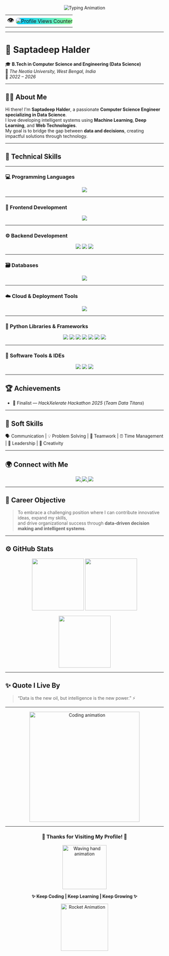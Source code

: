 <!-- PROFILE HEADER -->
<p align="center">
  <img src="https://readme-typing-svg.herokuapp.com?font=Poppins&weight=600&size=28&pause=1000&color=00BFFF&center=true&vCenter=true&width=700&lines=👋+Hi,+I'm+Saptadeep+Halder;Aspiring+Data+Scientist+💻;Machine+Learning+%7C+Deep+Learning+Enthusiast+🤖;Full+Stack+Developer+🌐;Passionate+about+AI+%26+Innovation+🚀" alt="Typing Animation" />
</p>

<p align="center">
  <table align="center" cellpadding="0" cellspacing="0" style="border-collapse: collapse; margin: 0 auto;">
    <tr>
      <td valign="middle" style="font-size:22px; padding: 0 6px;">👁️</td>
      <td valign="middle" style="padding: 0;">
        <img src="https://komarev.com/ghpvc/?username=saptads14&label=Profile+Views&style=for-the-badge&color=gradient" alt="Profile Views Counter" style="border-radius:8px; background: linear-gradient(90deg,#00C9FF,#92FE9D);" />
      </td>
    </tr>
  </table>
</p>

---

# 🫠 **Saptadeep Halder**
🎓 **B.Tech in Computer Science and Engineering (Data Science)**  
📍 *The Neotia University, West Bengal, India*  
📅 *2022 – 2026*  

---

## 👨‍💻 **About Me**
Hi there! I'm **Saptadeep Halder**, a passionate **Computer Science Engineer specializing in Data Science**.  
I love developing intelligent systems using **Machine Learning**, **Deep Learning**, and **Web Technologies**.  
My goal is to bridge the gap between **data and decisions**, creating impactful solutions through technology.  

---

## 🧠 **Technical Skills**

---

### 💻 Programming Languages  
<p align="center">
  <img src="https://skillicons.dev/icons?i=python,java,r,c,html,css,javascript,sql" />
</p>

---

### 🎨 Frontend Development  
<p align="center">
  <img src="https://skillicons.dev/icons?i=html,css,bootstrap,js" />
</p>

---

### ⚙️ Backend Development  
<p align="center">
  <img src="https://skillicons.dev/icons?i=django,flask" />
  <img src="https://img.shields.io/badge/REST_API-FF6B6B?style=for-the-badge&logo=fastapi&logoColor=white" />
  <img src="https://img.shields.io/badge/WebSocket-0078D7?style=for-the-badge&logo=websocket&logoColor=white" />
</p>

---

### 🗃️ Databases  
<p align="center">
  <img src="https://skillicons.dev/icons?i=postgresql,sqlite,mysql" />
</p>

---

### ☁️ Cloud & Deployment Tools  
<p align="center">
  <img src="https://skillicons.dev/icons?i=aws,vercel,streamlit,github,docker" />
</p>

---

### 🧩 Python Libraries & Frameworks  
<p align="center">
  <img src="https://img.shields.io/badge/NumPy-013243?style=for-the-badge&logo=numpy&logoColor=white" />
  <img src="https://img.shields.io/badge/Pandas-150458?style=for-the-badge&logo=pandas&logoColor=white" />
  <img src="https://img.shields.io/badge/Matplotlib-003366?style=for-the-badge&logo=plotly&logoColor=white" />
  <img src="https://img.shields.io/badge/Seaborn-3C5280?style=for-the-badge" />
  <img src="https://img.shields.io/badge/Scikit--Learn-F7931E?style=for-the-badge&logo=scikit-learn&logoColor=white" />
  <img src="https://img.shields.io/badge/TensorFlow-FF6F00?style=for-the-badge&logo=tensorflow&logoColor=white" />
  <img src="https://img.shields.io/badge/PyTorch-EE4C2C?style=for-the-badge&logo=pytorch&logoColor=white" />
</p>

---

### 🧰 Software Tools & IDEs  
<p align="center">
  <img src="https://skillicons.dev/icons?i=git,github,vscode,anaconda" />
  <img src="https://img.shields.io/badge/Jupyter-F37626?style=for-the-badge&logo=jupyter&logoColor=white" />
  <img src="https://img.shields.io/badge/Google_Colab-F9AB00?style=for-the-badge&logo=googlecolab&logoColor=white" />
</p>

---

## 🏆 **Achievements**
- 🥈 Finalist — *HackXelerate Hackathon 2025* (*Team Data Titans*)  

---

## 💬 **Soft Skills**
🗣️ Communication | 💡 Problem Solving | 🤝 Teamwork | ⏰ Time Management | 👑 Leadership | 🎨 Creativity  

---

## 🌍 **Connect with Me**

<p align="center">
  <a href="mailto:saptadeephalder2004@gmail.com">
    <img src="https://img.shields.io/badge/Gmail-D14836?style=for-the-badge&logo=gmail&logoColor=white" />
  </a>
  <a href="https://www.linkedin.com/in/saptadeep-halder04/">
    <img src="https://img.shields.io/badge/LinkedIn-0077B5?style=for-the-badge&logo=linkedin&logoColor=white" />
  </a>
  <a href="https://github.com/saptads14">
    <img src="https://img.shields.io/badge/GitHub-000000?style=for-the-badge&logo=github&logoColor=white" />
  </a>
</p>

---

## 🧾 **Career Objective**
> To embrace a challenging position where I can contribute innovative ideas, expand my skills,  
> and drive organizational success through **data-driven decision making and intelligent systems**.

---

## ⚙️ **GitHub Stats**

<p align="center">
  <img src="https://github-readme-stats.vercel.app/api?username=saptads14&show_icons=true&theme=radical&hide_border=false&bg_color=0D1117&title_color=00FFFF&icon_color=00FFFF" height="165" />
  <img src="https://github-readme-streak-stats.herokuapp.com?user=saptads14&theme=radical&hide_border=false&background=0D1117&ring=00FFFF&fire=00FFFF&currStreakLabel=00FFFF" height="165" />
</p>

<p align="center">
  <img src="https://github-readme-stats.vercel.app/api/top-langs/?username=saptads14&theme=radical&layout=donut&langs_count=8&hide_border=false" height="165" />
</p>

---

## ✨ **Quote I Live By**
> “Data is the new oil, but intelligence is the new power.” ⚡  

---

<p align="center">
  <img src="https://raw.githubusercontent.com/abhisheknaiidu/abhisheknaiidu/master/code.gif" width="350" alt="Coding animation"/>
</p>

---

<h3 align="center">🤝 Thanks for Visiting My Profile! 🤝</h3>
<p align="center">
  <img src="https://media.giphy.com/media/v1.Y2lkPTc5MGI3NjExOHhsOTQ1d2tjdWZwN3JhczhkcDNsM2o4YjdjOTZyNGRrbTNvdTBmZCZlcD12MV9naWZzX3NlYXJjaCZjdD1n/l46Cy1rHbQ92uuLXa/giphy.gif" width="140" alt="Waving hand animation" />
</p>

<p align="center">
  <b>✨ Keep Coding | Keep Learning | Keep Growing ✨</b>
</p>

<p align="center">
  <img src="https://media.giphy.com/media/xT9IgzoKnwFNmISR8I/giphy.gif" width="150" alt="Rocket Animation"/>
</p>
